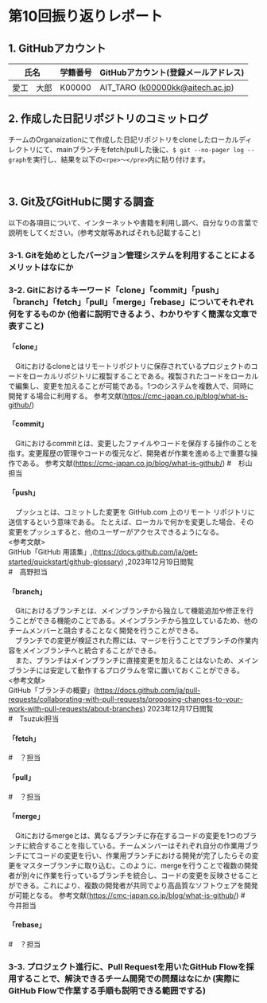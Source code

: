 # 第10回振り返りレポート

## 1. GitHubアカウント

| 氏名           | 学籍番号    | GitHubアカウント(登録メールアドレス) |
| -------------- | ----------- | -------------------------------------- |
| 愛工　大郎     | K00000      | AIT_TARO (k00000kk@aitech.ac.jp) |

## 2. 作成した日記リポジトリのコミットログ

チームのOrganaizationにて作成した日記リポジトリをcloneしたローカルディレクトリにて、mainブランチをfetch/pullした後に、`$ git --no-pager log --graph`を実行し、結果を以下の`<rpe>〜</pre>`内に貼り付けます。

<pre>

</pre>


## 3. Git及びGitHubに関する調査

以下の各項目について、インターネットや書籍を利用し調べ、自分なりの言葉で説明をしてください。(参考文献等あればそれも記載すること)

### 3-1. Gitを始めとしたバージョン管理システムを利用することによるメリットはなにか



### 3-2. Gitにおけるキーワード「clone」「commit」「push」「branch」「fetch」「pull」「merge」「rebase」についてそれぞれ何をするものか (他者に説明できるよう、わかりやすく簡潔な文章で表すこと)
#### 「clone」
　Gitにおけるcloneとはリモートリポジトリに保存されているプロジェクトのコードをローカルリポジトリに複製することである。複製されたコードをローカルで編集し、変更を加えることが可能である。1つのシステムを複数人で、同時に開発する場合に利用する。
参考文献(https://cmc-japan.co.jp/blog/what-is-github/)

#### 「commit」
　Gitにおけるcommitとは、変更したファイルやコードを保存する操作のことを指す。変更履歴の管理やコードの復元など、開発者が作業を進める上で重要な操作である。
参考文献(https://cmc-japan.co.jp/blog/what-is-github/)
#　杉山担当

#### 「push」
　プッシュとは、コミットした変更を GitHub.com 上のリモート リポジトリに送信するという意味である。 たとえば、ローカルで何かを変更した場合、その変更をプッシュすると、他のユーザーがアクセスできるようになる。<br>
<参考文献><br>
GitHub「GitHub 用語集」,(https://docs.github.com/ja/get-started/quickstart/github-glossary) ,2023年12月19日閲覧<br>
#　高野担当

#### 「branch」
　Gitにおけるブランチとは、メインブランチから独立して機能追加や修正を行うことができる機能のことである。メインブランチから独立しているため、他のチームメンバーと競合することなく開発を行うことができる。<br>
　ブランチでの変更が検証された際には、マージを行うことでブランチの作業内容をメインブランチへと統合することができる。<br>
　また、ブランチはメインブランチに直接変更を加えることはないため、メインブランチには安定して動作するプログラムを常に置いておくことができる。<br>
<参考文献><br>
GitHub「ブランチの概要」(https://docs.github.com/ja/pull-requests/collaborating-with-pull-requests/proposing-changes-to-your-work-with-pull-requests/about-branches) 2023年12月17日閲覧<br>
#　Tsuzuki担当

#### 「fetch」
#　？担当

#### 「pull」
#　？担当

#### 「merge」
　Gitにおけるmergeとは、異なるブランチに存在するコードの変更を1つのブランチに統合することを指している。チームメンバーはそれぞれ自分の作業用ブランチにてコードの変更を行い、作業用ブランチにおける開発が完了したらその変更をマスターブランチに取り込む。このように、mergeを行うことで複数の開発者が別々に作業を行っているブランチを統合し、コードの変更を反映させることができる。これにより、複数の開発者が共同でより高品質なソフトウェアを開発が可能となる。
参考文献(https://cmc-japan.co.jp/blog/what-is-github/)
#　今井担当

#### 「rebase」
#　？担当


### 3-3. プロジェクト進行に、Pull Requestを用いたGitHub Flowを採用することで、解決できるチーム開発での問題はなにか (実際にGitHub Flowで作業する手順も説明できる範囲でする)
